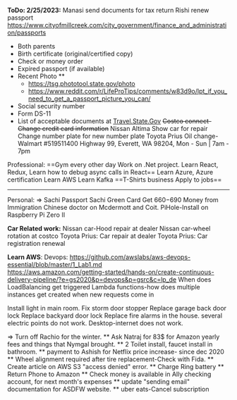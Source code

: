 **ToDo: 2/25/2023:**
Manasi send documents for tax return
Rishi renew passport
	https://www.cityofmillcreek.com/city_government/finance_and_administration/passports
- Both parents
-   Birth certificate (original/certified copy)
-   Check or money order
-   Expired passport (if available)
-   Recent Photo **
	- https://tsg.phototool.state.gov/photo
	- https://www.reddit.com/r/LifeProTips/comments/w83d9o/lpt_if_you_need_to_get_a_passport_picture_you_can/
-   Social security number
-   Form DS-11
-   List of acceptable documents at [Travel.State.Gov](https://travel.state.gov/content/travel/en/passports/need-passport/under-16.html "Travel.State.Gov")
~~Costco connect-Change credit card information~~
Nissan Altima
	Show car for repair
	Change number plate for new number plate
Toyota Prius
	Oil change- Walmart #519511400 Highway 99, Everett, WA 98204, Mon - Sun | 7am - 7pm

Professional:
==Gym every other day
Work on .Net project.
Learn React, Redux, Learn how to debug async calls in React==
Learn Azure, Azure certification
Learn AWS
Learn Kafka
==T-Shirts business
Apply to jobs==


--------------------------------


Personal:
	=> Sachi Passport
	Sachi Green Card
	Get 660$-690$ Money from Immigration Chinese doctor on Mcdermott and Coit.
	PiHole-Install on Raspberry Pi Zero II
	
**Car Related work:**
	Nissan car-Hood repair at dealer
	Nissan car-wheel rotation at costco
	Toyota Prius: Car repair at dealer
	Toyota Prius: Car registration renewal
	
**Learn AWS**: 
	Devops:
		https://github.com/awslabs/aws-devops-essential/blob/master/1_Lab1.md	
		https://aws.amazon.com/getting-started/hands-on/create-continuous-delivery-pipeline/?e=gs2020&p=devops&p=gsrc&c=lp_de
	When does LoadBalancing get triggered
	Lambda functions-how does multiple instances get created when new requests come in
	
Install light in main room.
	Fix storm door stopper
	Replace garage back door lock
	Replace backyard door lock
	Replace fire alarms in the house. 
	several electric points do not work. 
	Desktop-internet does not work. 
	
=> Turn off Rachio for the winter.
** Ask Natraj for 83$ for Amazon yearly fees and things that Nymgal brought. 
** 2 Toilet install, faucet install in bathroom.
** payment to Ashish for Netflix price increase- since dec 2020
** Wheel alignment required after tire replacement-Check with Fida. 
** Create article on AWS S3 "access denied" error.
** Charge Ring battery
** Return Phone to Amazon
** Check money is available in Ally checking account, for next month's expenses
** update "sending email" documentation for ASDFW website.
** uber eats-Cancel subscription
